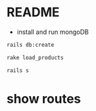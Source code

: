 # README

- install and run mongoDB
```bash
rails db:create
```

```bash
rake load_products
```
```bash
rails s
```

# show routes
